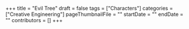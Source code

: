+++
title = "Evil Tree"
draft = false
tags = ["Characters"]
categories = ["Creative Engineering"]
pageThumbnailFile = ""
startDate = ""
endDate = ""
contributors = []
+++
